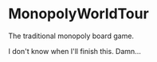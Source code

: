 # MonopolyWorldTour
The traditional monopoly board game.

I don't know when I'll finish this.
Damn...
